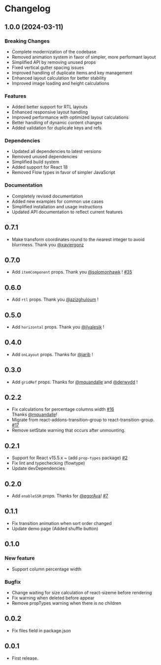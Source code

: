 # Changelog

## 1.0.0 (2024-03-11)

### Breaking Changes

- Complete modernization of the codebase
- Removed animation system in favor of simpler, more performant layout
- Simplified API by removing unused props
- Fixed vertical gutter spacing issues
- Improved handling of duplicate items and key management
- Enhanced layout calculation for better stability
- Improved image loading and height calculations

### Features

- Added better support for RTL layouts
- Enhanced responsive layout handling
- Improved performance with optimized layout calculations
- Better handling of dynamic content changes
- Added validation for duplicate keys and refs

### Dependencies

- Updated all dependencies to latest versions
- Removed unused dependencies
- Simplified build system
- Added support for React 18
- Removed Flow types in favor of simpler JavaScript

### Documentation

- Completely revised documentation
- Added new examples for common use cases
- Simplified installation and usage instructions
- Updated API documentation to reflect current features

## 0.7.1

- Make transform coordinates round to the nearest integer to avoid blurriness. Thank you [@xaviergonz](https://github.com/xaviergonz)

## 0.7.0

- Add `itemComponent` props. Thank you [@solomonhawk](https://github.com/solomonhawk) ! [#35](https://github.com/tsuyoshiwada/react-stack-grid/issues/35)

## 0.6.0

- Add `rtl` props. Thank you [@azizghuloum](https://github.com/azizghuloum) !

## 0.5.0

- Add `horizontal` props. Thank you [@ilyalesik](https://github.com/ilyalesik) !

## 0.4.0

- Add `onLayout` props. Thanks for [@jarib](https://github.com/jarib) !

## 0.3.0

- Add `gridRef` props. Thanks for [@mquandalle](https://github.com/mquandalle) and [@derwydd](https://github.com/derwydd) !

## 0.2.2

- Fix calculations for percentage columns width [#16](https://github.com/tsuyoshiwada/react-stack-grid/pull/16)  
  Thanks [@mquandalle](https://github.com/mquandalle)!
- Migrate from react-addons-transition-group to react-transition-group. [#17](https://github.com/tsuyoshiwada/react-stack-grid/issues/17)
- Remove setState warning that occurs after unmounting.

## 0.2.1

- Support for React v15.5.x ~ (add `prop-types` package) [#2](https://github.com/tsuyoshiwada/react-stack-grid/issues/12)
- Fix lint and typechecking (flowtype)
- Update devDependencies

## 0.2.0

- Add `enableSSR` props. Thanks for [@egorAva](https://github.com/egorAva)! [#7](https://github.com/tsuyoshiwada/react-stack-grid/pull/7)

## 0.1.1

- Fix transition animation when sort order changed
- Update demo page (Added shuffle button)

## 0.1.0

### New feature

- Support column percentage width

### Bugfix

- Change waiting for size calculation of react-sizeme before rendering
- Fix warning when deleted before appear
- Remove propTypes warning when there is no children

## 0.0.2

- Fix files field in package.json

## 0.0.1

- First release.
